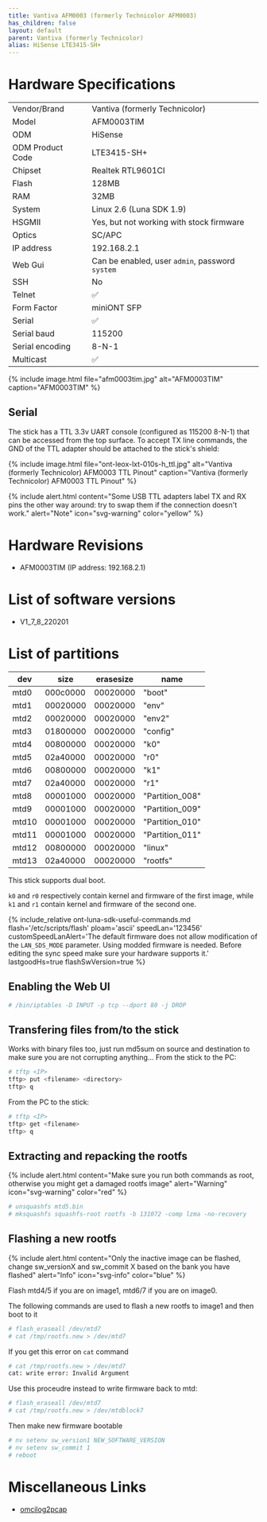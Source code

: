 ```yaml
---
title: Vantiva AFM0003 (formerly Technicolor AFM0003)
has_children: false
layout: default
parent: Vantiva (formerly Technicolor)
alias: HiSense LTE3415-SH+
---
```


# Hardware Specifications

|                  |                                                 |
| ---------------- | ----------------------------------------------- |
| Vendor/Brand     | Vantiva (formerly Technicolor)                  |
| Model            | AFM0003TIM                                      |
| ODM              | HiSense                                         |
| ODM Product Code | LTE3415-SH+                                     |
| Chipset          | Realtek RTL9601CI                               |
| Flash            | 128MB                                           |
| RAM              | 32MB                                            |
| System           | Linux 2.6 (Luna SDK 1.9)                        |
| HSGMII           | Yes, but not working with stock firmware        |
| Optics           | SC/APC                                          |
| IP address       | 192.168.2.1                                     |
| Web Gui          | Can be enabled, user `admin`, password `system` |
| SSH              | No                                              |
| Telnet           | ✅                                              |
| Form Factor      | miniONT SFP                                     |
| Serial           | ✅                                              |
| Serial baud      | 115200                                          |
| Serial encoding  | 8-N-1                                           |
| Multicast        | ✅                                              |

{% include image.html file="afm0003tim.jpg" alt="AFM0003TIM" caption="AFM0003TIM" %}

## Serial

The stick has a TTL 3.3v UART console (configured as 115200 8-N-1) that can be accessed from the top surface. To accept TX line commands, the GND of the TTL adapter should be attached to the stick's shield:

{% include image.html file="ont-leox-lxt-010s-h_ttl.jpg" alt="Vantiva (formerly Technicolor) AFM0003 TTL Pinout" caption="Vantiva (formerly Technicolor) AFM0003 TTL Pinout" %}

{% include alert.html content="Some USB TTL adapters label TX and RX pins the other way around: try to swap them if the connection doesn't work." alert="Note"  icon="svg-warning" color="yellow" %}

# Hardware Revisions

- AFM0003TIM (IP address: 192.168.2.1)
 
# List of software versions
- V1_7_8_220201
 
# List of partitions 

| dev   | size     | erasesize | name            |
| ----- | -------- | --------- | --------------- |
| mtd0  | 000c0000 | 00020000  | "boot"          |
| mtd1  | 00020000 | 00020000  | "env"           |
| mtd2  | 00020000 | 00020000  | "env2"          |
| mtd3  | 01800000 | 00020000  | "config"        |
| mtd4  | 00800000 | 00020000  | "k0"            |
| mtd5  | 02a40000 | 00020000  | "r0"            |
| mtd6  | 00800000 | 00020000  | "k1"            |
| mtd7  | 02a40000 | 00020000  | "r1"            |
| mtd8  | 00001000 | 00020000  | "Partition_008" |
| mtd9  | 00001000 | 00020000  | "Partition_009" |
| mtd10 | 00001000 | 00020000  | "Partition_010" |
| mtd11 | 00001000 | 00020000  | "Partition_011" |
| mtd12 | 00800000 | 00020000  | "linux"         |
| mtd13 | 02a40000 | 00020000  | "rootfs"        |

This stick supports dual boot. 

`k0` and `r0` respectively contain kernel and firmware of the first image, while `k1` and `r1` contain kernel and firmware of the second one.

{% include_relative ont-luna-sdk-useful-commands.md
    flash='/etc/scripts/flash'
    ploam='ascii'
    speedLan='123456'
    customSpeedLanAlert='The default firmware does not allow modification of the `LAN_SDS_MODE` parameter. Using modded firmware is needed. Before editing the sync speed make sure your hardware supports it.'
    lastgoodHs=true
    flashSwVersion=true
%}

## Enabling the Web UI
```sh
# /bin/iptables -D INPUT -p tcp --dport 80 -j DROP
```

## Transfering files from/to the stick
Works with binary files too, just run md5sum on source and destination to make sure you are not corrupting anything...
From the stick to the PC:
```sh
# tftp <IP>
tftp> put <filename> <directory>
tftp> q
```
From the PC to the stick:
```sh
# tftp <IP>
tftp> get <filename>
tftp> q
```

## Extracting and repacking the rootfs
{% include alert.html content="Make sure you run both commands as root, otherwise you might get a damaged rootfs image" alert="Warning" icon="svg-warning" color="red" %}

```sh
# unsquashfs mtd5.bin
# mksquashfs squashfs-root rootfs -b 131072 -comp lzma -no-recovery
```
## Flashing a new rootfs

{% include alert.html content="Only the inactive image can be flashed, change sw_versionX and sw_commit X based on the bank you have flashed" alert="Info" icon="svg-info" color="blue" %}

Flash mtd4/5 if you are on image1, mtd6/7 if you are on image0.

The following commands are used to flash a new rootfs to image1 and then boot to it
```sh
# flash_eraseall /dev/mtd7
# cat /tmp/rootfs.new > /dev/mtd7
```

If you get this error on `cat` command
```sh
# cat /tmp/rootfs.new > /dev/mtd7
cat: write error: Invalid Argument
```

Use this proceudre instead to write firmware back to mtd:
```sh
# flash_eraseall /dev/mtd7
# cat /tmp/rootfs.new > /dev/mtdblock7
```

Then make new firmware bootable
```sh
# nv setenv sw_version1 NEW_SOFTWARE_VERSION
# nv setenv sw_commit 1
# reboot
```

# Miscellaneous Links

- [omcilog2pcap](https://github.com/hack-gpon/omcilog2pcap)


